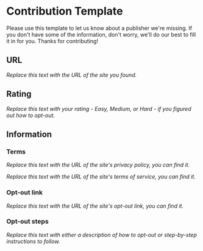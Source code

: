 # Contribution Template

Please use this template to let us know about a publisher we're missing. If you don't have some of the information, don't worry, we'll do our best to fill it in for you. Thanks for contributing!

## URL

_Replace this text with the URL of the site you found._

## Rating

_Replace this text with your rating - Easy, Medium, or Hard - if you figured out how to opt-out._

## Information

### Terms

_Replace this text with the URL of the site's privacy policy, you can find it._

_Replace this text with the URL of the site's terms of service, you can find it._

### Opt-out link

_Replace this text with the URL of the site's opt-out link, you can find it._

### Opt-out steps

_Replace this text with either a description of how to opt-out or step-by-step instructions to follow._